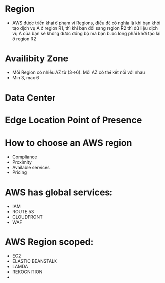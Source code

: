 # Region
 * AWS được triển khai ở phạm vi Regions, điều đó có nghĩa là khi bạn khởi tạo dịch vụ A ở region R1, thì khi bạn đổi sang region R2 thì dữ liệu dịch vụ A của bạn sẽ không được đồng bộ mà bạn buộc lòng phải khởi tạo lại ở region R2
# Availibity Zone
  - Mỗi Region có nhiều AZ từ (3->6). Mỗi AZ có thể kết nối với nhau
  - Min 3, max 6
# Data Center

# Edge Location Point of Presence

# How to choose an AWS region
 - Compliance
 - Proximity
 - Available services
 - Pricing

# AWS has global services:
  - IAM
  - ROUTE 53
  - CLOUDFRONT
  - WAF
# AWS Region scoped:
  - EC2
  - ELASTIC BEANSTALK
  - LAMDA
  - REKOGNITION
- 